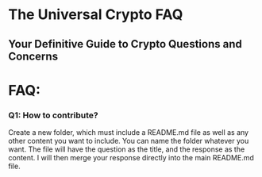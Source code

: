 # The Universal Crypto FAQ
## Your Definitive Guide to Crypto Questions and Concerns

# FAQ: 

### Q1: How to contribute? 
Create a new folder, which must include a README.md file as well as any other content you want to include. You can name the folder whatever you want. The file will have the question as the title, and the response as the content. I will then merge your response directly into the main README.md file. 

